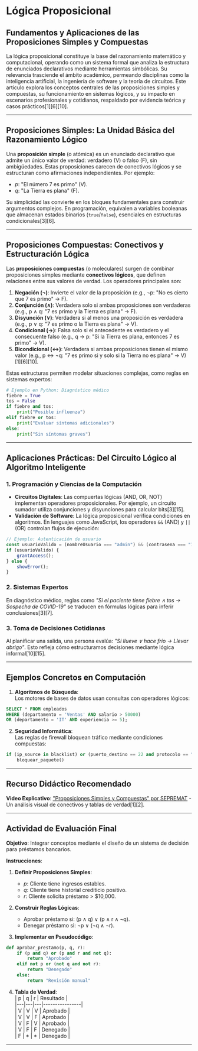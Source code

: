 # Lógica Proposicional 
## Fundamentos y Aplicaciones de las Proposiciones Simples y Compuestas  

La lógica proposicional constituye la base del razonamiento matemático y computacional, operando como un sistema formal que analiza la estructura de enunciados declarativos mediante herramientas simbólicas. Su relevancia trasciende el ámbito académico, permeando disciplinas como la inteligencia artificial, la ingeniería de software y la teoría de circuitos. Este artículo explora los conceptos centrales de las proposiciones simples y compuestas, su funcionamiento en sistemas lógicos, y su impacto en escenarios profesionales y cotidianos, respaldado por evidencia teórica y casos prácticos[1][6][10].  

---

## Proposiciones Simples: La Unidad Básica del Razonamiento Lógico  

Una **proposición simple** (o atómica) es un enunciado declarativo que admite un único valor de verdad: verdadero (V) o falso (F), sin ambigüedades. Estas proposiciones carecen de conectivos lógicos y se estructuran como afirmaciones independientes. Por ejemplo:  
- *p*: "El número 7 es primo" (V).  
- *q*: "La Tierra es plana" (F).  

Su simplicidad las convierte en los bloques fundamentales para construir argumentos complejos. En programación, equivalen a variables booleanas que almacenan estados binarios (`true`/`false`), esenciales en estructuras condicionales[3][6].  

---

## Proposiciones Compuestas: Conectivos y Estructuración Lógica  

Las **proposiciones compuestas** (o moleculares) surgen de combinar proposiciones simples mediante **conectivos lógicos**, que definen relaciones entre sus valores de verdad. Los operadores principales son:  
1. **Negación (¬)**: Invierte el valor de la proposición (e.g., ¬p: "No es cierto que 7 es primo" → F).  
2. **Conjunción (∧)**: Verdadera solo si ambas proposiciones son verdaderas (e.g., p ∧ q: "7 es primo y la Tierra es plana" → F).  
3. **Disyunción (∨)**: Verdadera si al menos una proposición es verdadera (e.g., p ∨ q: "7 es primo o la Tierra es plana" → V).  
4. **Condicional (→)**: Falsa solo si el antecedente es verdadero y el consecuente falso (e.g., q → p: "Si la Tierra es plana, entonces 7 es primo" → V).  
5. **Bicondicional (↔)**: Verdadera si ambas proposiciones tienen el mismo valor (e.g., p ↔ ¬q: "7 es primo si y solo si la Tierra no es plana" → V)[1][6][10].  

Estas estructuras permiten modelar situaciones complejas, como reglas en sistemas expertos:  
```python
# Ejemplo en Python: Diagnóstico médico  
fiebre = True  
tos = False  
if fiebre and tos:  
    print("Posible influenza")  
elif fiebre or tos:  
    print("Evaluar síntomas adicionales")  
else:  
    print("Sin síntomas graves")  
```

---

## Aplicaciones Prácticas: Del Circuito Lógico al Algoritmo Inteligente  

### 1. **Programación y Ciencias de la Computación**  
- **Circuitos Digitales**: Las compuertas lógicas (AND, OR, NOT) implementan operadores proposicionales. Por ejemplo, un circuito sumador utiliza conjunciones y disyunciones para calcular bits[3][15].  
- **Validación de Software**: La lógica proposicional verifica condiciones en algoritmos. En lenguajes como JavaScript, los operadores `&&` (AND) y `||` (OR) controlan flujos de ejecución:  
```javascript
// Ejemplo: Autenticación de usuario  
const usuarioValido = (nombreUsuario === "admin") && (contrasena === "1234");  
if (usuarioValido) {  
    grantAccess();  
} else {  
    showError();  
}  
```

### 2. **Sistemas Expertos**  
En diagnóstico médico, reglas como *"Si el paciente tiene fiebre ∧ tos → Sospecha de COVID-19"* se traducen en fórmulas lógicas para inferir conclusiones[3][7].  

### 3. **Toma de Decisiones Cotidianas**  
Al planificar una salida, una persona evalúa: *"Si llueve ∨ hace frío → Llevar abrigo"*. Esto refleja cómo estructuramos decisiones mediante lógica informal[10][15].  

---

## Ejemplos Concretos en Computación  

1. **Algoritmos de Búsqueda**:  
Los motores de bases de datos usan consultas con operadores lógicos:  
```sql
SELECT * FROM empleados  
WHERE (departamento = 'Ventas' AND salario > 50000)  
OR (departamento = 'IT' AND experiencia >= 5);  
```

2. **Seguridad Informática**:  
Las reglas de firewall bloquean tráfico mediante condiciones compuestas:  
```python
if (ip_source in blacklist) or (puerto_destino == 22 and protocolo == "TCP"):  
    bloquear_paquete()  
```

---

## Recurso Didáctico Recomendado  
**Video Explicativo**: ["Proposiciones Simples y Compuestas" por SEPREMAT](https://www.youtube.com/watch?v=6isDhahJve0) - Un análisis visual de conectivos y tablas de verdad[1][2].  

---

## Actividad de Evaluación Final  

**Objetivo**: Integrar conceptos mediante el diseño de un sistema de decisión para préstamos bancarios.  

**Instrucciones**:  
1. **Definir Proposiciones Simples**:  
   - *p*: Cliente tiene ingresos estables.  
   - *q*: Cliente tiene historial crediticio positivo.  
   - *r*: Cliente solicita préstamo > $10,000.  

2. **Construir Reglas Lógicas**:  
   - Aprobar préstamo si: (p ∧ q) ∨ (p ∧ r ∧ ¬q).  
   - Denegar préstamo si: ¬p ∨ (¬q ∧ ¬r).  

3. **Implementar en Pseudocódigo**:  
```python
def aprobar_prestamo(p, q, r):  
    if (p and q) or (p and r and not q):  
        return "Aprobado"  
    elif not p or (not q and not r):  
        return "Denegado"  
    else:  
        return "Revisión manual"  
```

4. **Tabla de Verdad**:  
| p | q | r | Resultado      |  
|---|---|---|----------------|  
| V | V | V | Aprobado       |  
| V | V | F | Aprobado       |  
| V | F | V | Aprobado       |  
| V | F | F | Denegado       |  
| F | * | * | Denegado       |  

--- 
